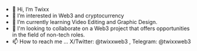 - 👋 Hi, I’m Twixx
- 👀 I’m interested in Web3 and cryptocurrency
- 🌱 I’m currently learning Video Editing and Graphic Design.
- 💞️ I'm looking to collaborate on a Web3 project that offers opportunities in the field of non-tech roles.
- 📫 How to reach me ... X/Twitter: @twixxweb3 , Telegram: @twixxweb3

<!---
Twixxweb3/Twixxweb3 is a ✨ special ✨ repository because its `README.md` (this file) appears on your GitHub profile.
You can click the Preview link to take a look at your changes.
--->
